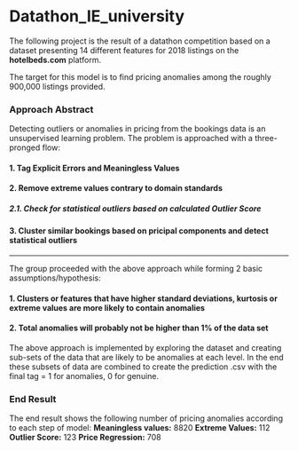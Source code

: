 # Datathon_IE_university
The following project is the result of a datathon competition based on a dataset presenting 14 different features for 2018 listings on the **hotelbeds.com** platform.

The target for this model is to find pricing anomalies among the roughly 900,000 listings provided. 

### Approach Abstract

Detecting outliers or anomalies in pricing from the bookings data is an unsupervised learning problem. The problem is approached with a three-pronged flow:

#### 1. Tag Explicit Errors and Meaningless Values
#### 2. Remove extreme values contrary to domain standards
##### 2.1. Check for statistical outliers based on calculated Outlier Score
#### 3. Cluster similar bookings based on pricipal components and detect statistical outliers



------------------------------------------------------------------------------------------------------------------------



The group proceeded with the above approach while forming 2 basic assumptions/hypothesis:

#### 1. Clusters or features that have higher standard deviations, kurtosis or extreme values are more likely to contain anomalies
#### 2. Total anomalies will probably not be higher than 1% of the data set


The above approach is implemented by exploring the dataset and creating sub-sets of the data  that are likely to be anomalies at each level. In the end these subsets of data are combined to create the prediction .csv with the final tag = 1 for anomalies, 0 for genuine.

### End Result
The end result shows the following number of pricing anomalies according to each step of model:
**Meaningless values:** 8820
**Extreme Values:** 112
**Outlier Score:** 123
**Price Regression:** 708


